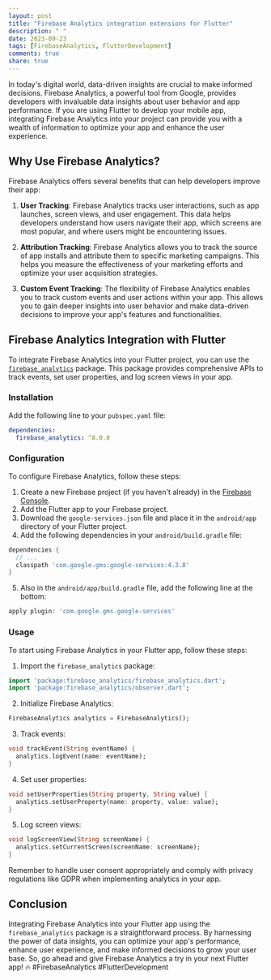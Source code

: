 ```yaml
---
layout: post
title: "Firebase Analytics integration extensions for Flutter"
description: " "
date: 2023-09-23
tags: [FirebaseAnalytics, FlutterDevelopment]
comments: true
share: true
---
```


In today's digital world, data-driven insights are crucial to make informed decisions. Firebase Analytics, a powerful tool from Google, provides developers with invaluable data insights about user behavior and app performance. If you are using Flutter to develop your mobile app, integrating Firebase Analytics into your project can provide you with a wealth of information to optimize your app and enhance the user experience.

## Why Use Firebase Analytics?

Firebase Analytics offers several benefits that can help developers improve their app:

1. **User Tracking**: Firebase Analytics tracks user interactions, such as app launches, screen views, and user engagement. This data helps developers understand how users navigate their app, which screens are most popular, and where users might be encountering issues.

2. **Attribution Tracking**: Firebase Analytics allows you to track the source of app installs and attribute them to specific marketing campaigns. This helps you measure the effectiveness of your marketing efforts and optimize your user acquisition strategies.

3. **Custom Event Tracking**: The flexibility of Firebase Analytics enables you to track custom events and user actions within your app. This allows you to gain deeper insights into user behavior and make data-driven decisions to improve your app's features and functionalities.

## Firebase Analytics Integration with Flutter

To integrate Firebase Analytics into your Flutter project, you can use the [`firebase_analytics`](https://pub.dev/packages/firebase_analytics) package. This package provides comprehensive APIs to track events, set user properties, and log screen views in your app.

### Installation

Add the following line to your `pubspec.yaml` file:

```yaml
dependencies:
  firebase_analytics: ^8.0.0
```

### Configuration

To configure Firebase Analytics, follow these steps:

1. Create a new Firebase project (if you haven't already) in the [Firebase Console](https://console.firebase.google.com).
2. Add the Flutter app to your Firebase project.
3. Download the `google-services.json` file and place it in the `android/app` directory of your Flutter project.
4. Add the following dependencies in your `android/build.gradle` file:

```groovy
dependencies {
  // ...
  classpath 'com.google.gms:google-services:4.3.8'
}
```

5. Also in the `android/app/build.gradle` file, add the following line at the bottom:

```groovy
apply plugin: 'com.google.gms.google-services'
```

### Usage

To start using Firebase Analytics in your Flutter app, follow these steps:

1. Import the `firebase_analytics` package:

```dart
import 'package:firebase_analytics/firebase_analytics.dart';
import 'package:firebase_analytics/observer.dart';
```

2. Initialize Firebase Analytics:

```dart
FirebaseAnalytics analytics = FirebaseAnalytics();
```

3. Track events:

```dart
void trackEvent(String eventName) {
  analytics.logEvent(name: eventName);
}
```

4. Set user properties:

```dart
void setUserProperties(String property, String value) {
  analytics.setUserProperty(name: property, value: value);
}
```

5. Log screen views:

```dart
void logScreenView(String screenName) {
  analytics.setCurrentScreen(screenName: screenName);
}
```

Remember to handle user consent appropriately and comply with privacy regulations like GDPR when implementing analytics in your app.

## Conclusion

Integrating Firebase Analytics into your Flutter app using the `firebase_analytics` package is a straightforward process. By harnessing the power of data insights, you can optimize your app's performance, enhance user experience, and make informed decisions to grow your user base. So, go ahead and give Firebase Analytics a try in your next Flutter app! 🔥 #FirebaseAnalytics #FlutterDevelopment